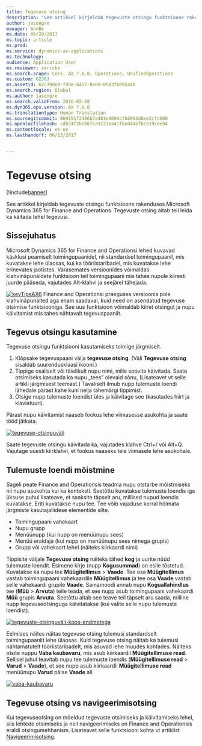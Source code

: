 ```yaml
---
title: Tegevuse otsing
description: "See artikkel kirjeldab tegevuste otsingu funktsioone rakenduses Microsoft Dynamics 365 for Finance and Operations. Tegevuste otsing aitab teil leida ka käitada lehel tegevusi."
author: jasongre
manager: AnnBe
ms.date: 06/20/2017
ms.topic: article
ms.prod: 
ms.service: dynamics-ax-applications
ms.technology: 
audience: Application User
ms.reviewer: sericks
ms.search.scope: Core, AX 7.0.0, Operations, UnifiedOperations
ms.custom: 62303
ms.assetid: 62c70de0-fdde-4417-8e08-0583fb095a40
ms.search.region: Global
ms.author: jasongre
ms.search.validFrom: 2016-02-28
ms.dyn365.ops.version: AX 7.0.0
ms.translationtype: Human Translation
ms.sourcegitcommit: 869151f2486b7a481e4694cfb6992d0ee2cfc008
ms.openlocfilehash: cd024f2bc06fca9c21ea41fbed44efbc519cee94
ms.contentlocale: et-ee
ms.lasthandoff: 06/13/2017


---
```


# <a name="action-search"></a>Tegevuse otsing

[!include[banner](../includes/banner.md)]


See artikkel kirjeldab tegevuste otsingu funktsioone rakenduses Microsoft Dynamics 365 for Finance and Operations. Tegevuste otsing aitab teil leida ka käitada lehel tegevusi.

<a name="introduction"></a>Sissejuhatus
------------

Microsoft Dynamics 365 for Finance and Operationsi lehed kuvavad käsklusi peamiselt toimingupaanidel, nii standardsel toimingupaanil, mis kuvatakse lehe ülaosas, kui ka tööriistaribadel, mis kuvatakse lehe erinevates jaotistes. Varasemates versioonides võimaldas klahvinäpunäidete funktsioon teil toimingupaani mis tahes nupule kiiresti juurde pääseda, vajutades Alt-klahvi ja seejärel tähejada. 

[![keyTipsAX6](./media/keytipsax6.png)](./media/keytipsax6.png) Finance and Operationsi praeguses versioonis pole klahvinäpunäited aga enam saadaval, kuid need on asendatud tegevuse otsimise funktsiooniga. See uus funktsioon võimaldab kiiret otsingut ja nupu käivitamist mis tahes nähtavalt tegevuspaanilt.

## <a name="using-action-search"></a>Tegevus otsingu kasutamine
Tegevuse otsingu funktsiooni kasutamiseks toimige järgmiselt.

1.  Klõpsake tegevuspaani välja **tegevuse otsing**. (Väli **Tegevuse otsing** sisaldab suurendusklaasi ikooni.)
2.  Tippige osaliselt või täielikult nupu nimi, mille soovite käivitada. Saate otsimiseks kasutada ka nupu „tees” olevaid sõnu, (Lisateavet vt selle artikli järgmisest teemast.) Tavaliselt ilmub nupp tulemuste loendi lähedale pärast kahe kuni nelja tähemärgi tippimist.
3.  Otsige nupp tulemuste loendist üles ja käivitage see (kasutades hiirt ja klaviatuuri).

Pärast nupu käivitamist naaseb fookus lehe viimasesse asukohta ja saate tööd jätkata. 

[![tegevuse-otsinguväli](./media/action-search-field.png)](./media/action-search-field.png)

Saate tegevuste otsingu käivitada ka, vajutades klahve Ctrl+/ või Alt+Q. Vajutage uuesti kiirklahvi, et fookus naaseks teie viimasele lehe asukohale.

## <a name="understanding-the-results-list"></a>Tulemuste loendi mõistmine
Sageli peate Finance and Operationsis teadma nupu otstarbe mõistmiseks nii nupu asukohta kui ka konteksti. Seetõttu kuvatakse tulemuste loendis iga üksuse puhul lisateave, et saaksite täpselt aru, millised nupud loendis kuvatakse. Eriti kuvatakse nupu tee. Tee võib vajaduse korral hõlmata järgmiste kasutajaliidese elementide silte.

-   Toimingupaani vahekaart
-   Nupu grupp
-   Menüünupp (kui nupp on menüünupu sees)
-   Menüü eraldaja (kui nupp on menüünupu sees nimega grupis)
-   Grupp või vahekaart lehel (näiteks kiirkaardi nimi)

Tippisite väljale **Tegevuse otsing** näiteks tähed **kog** ja uurite nüüd tulemuste loendit. Esimene kirje (nupp **Kogusummad**) on esile tõstetud. Kuvatakse ka nupu tee **Müügitellimus** &gt; **Vaade**. Tee osa **Müügitellimus** vastab toimingupaani vahekaardile **Müügitellimus** ja tee osa **Vaade** vastab selle vahekaardi grupile **Vaade**. Samamoodi annab nupu **Koguallahindlus** tee (**Müü** &gt; **Arvuta**) teile teada, et see nupp asub toimingupaani vahekaardi **Müü** grupis **Arvuta**. Seetõttu aitab see teave teil täpselt aru saada, milline nupp tegevuseotsinguga käivitatakse (kui valite selle nupu tulemuste loendist). 

[![tegevuste-otsinguväli-koos-andmetega](./media/action-search-field-with-data.png)](./media/action-search-field-with-data.png) 

Eelmises näites näitas tegevuse otsing tulemusi standardselt toimingupaanilt lehe ülaosas. Kuid tegevuse otsing näitab ka tulemusi nähtamatutelt tööriistaribadelt, mis asuvad lehe muudes kohtades. Näiteks otsite nuppu **Vaba kaubavaru**, mis asub kiirkaardil **Müügitellimuse read**. Sellisel juhul teavitab nupu tee tulemuste loendis (**Müügitellimuse read** &gt; **Varud** &gt; **Vaade**), et see nupp asub kiirkaardil **Müügitellimuse read** menüünupu **Varud** päise **Vaade** all. 

[![vaba-kaubavaru](./media/on-hand-inventory.png)](./media/on-hand-inventory.png)

## <a name="action-search-vs-navigation-search"></a>Tegevuse otsing vs navigeerimisotsing
Kui tegevuseotsing on mõeldud tegevuste otsimiseks ja käivitamiseks lehel, siis lehtede otsimiseks ja neil navigeerimiseks on Finance and Operationsis eraldi otsingumehhanism. Lisateavet selle funktsiooni kohta vt artiklist [Navigeerimisotsing](navigation-search.md).




